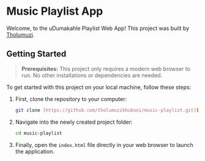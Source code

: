 # Music Playlist App

Welcome, to the uDumakahle Playlist Web App! This project was built by [Tholumuzi](https://portfolio.tholumuzi.co.za).

## Getting Started

> **Prerequisites:**
> This project only requires a modern web browser to run. No other installations or dependencies are needed.

To get started with this project on your local machine, follow these steps:

1.  First, clone the repository to your computer:
    ```bash
    git clone [https://github.com/tholumuzikhuboni/music-playlist.git](https://github.com/tholumuzikhuboni/music-playlist.git)
    ```

2.  Navigate into the newly created project folder:
    ```bash
    cd music-playlist
    ```

3.  Finally, open the `index.html` file directly in your web browser to launch the application.
